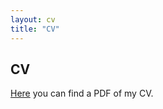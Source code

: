 ```yaml
---
layout: cv
title: "CV"
---
```


## CV  



[Here](/assets/CV_Barczay.pdf) you can find a PDF of my CV.


<object data="{{ site.url }}{{ site.baseurl }}/assets/CV_Barczay.pdf" width="900" height="900" type="application/pdf"></object>

